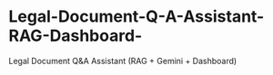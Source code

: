 # Legal-Document-Q-A-Assistant-RAG-Dashboard-
Legal Document Q&amp;A Assistant (RAG + Gemini + Dashboard)
